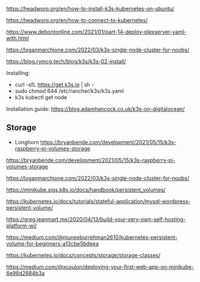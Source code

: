 https://headworq.org/en/how-to-install-k3s-kubernetes-on-ubuntu/

https://headworq.org/en/how-to-connect-to-kubernetes/

https://www.debontonline.com/2021/01/part-14-deploy-plexserver-yaml-with.html

https://loganmarchione.com/2022/03/k3s-single-node-cluster-for-noobs/

https://blog.rymcg.tech/blog/k3s/k3s-02-install/

Installing:

- curl -sfL https://get.k3s.io | sh -
- sudo chmod 644 /etc/rancher/k3s/k3s.yaml
- k3s kubectl get node

Installation guide: https://blog.adamhancock.co.uk/k3s-on-digitalocean/

## Storage

- Longhorn https://bryanbende.com/development/2021/05/15/k3s-raspberry-pi-volumes-storage

https://bryanbende.com/development/2021/05/15/k3s-raspberry-pi-volumes-storage

https://loganmarchione.com/2022/03/k3s-single-node-cluster-for-noobs/

https://minikube.sigs.k8s.io/docs/handbook/persistent_volumes/

https://kubernetes.io/docs/tutorials/stateful-application/mysql-wordpress-persistent-volume/

https://greg.jeanmart.me/2020/04/13/build-your-very-own-self-hosting-platform-wi/

https://medium.com/@muneeburrehman2610/kubernetes-persistent-volume-for-beginners-a13cbe5bdeea

https://kubernetes.io/docs/concepts/storage/storage-classes/

https://medium.com/@xcoulon/deploying-your-first-web-app-on-minikube-6e98d2884b3a
